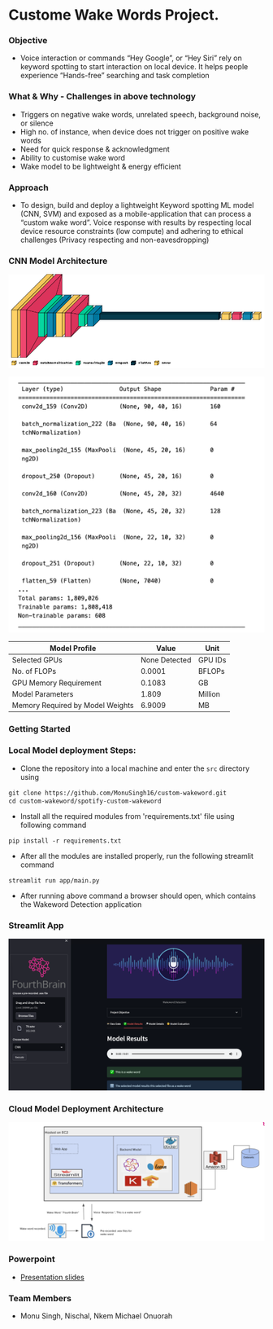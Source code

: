 <h1>  Custome Wake Words Project. </h1> 

### Objective 

-  Voice interaction or commands “Hey Google”, or “Hey Siri” rely on keyword spotting to start interaction on local device. It helps people experience “Hands-free” searching and task completion

### What & Why - Challenges in above technology

- Triggers on negative wake words, unrelated speech, background noise, or silence
- High no. of instance, when device does not trigger on positive wake words 
- Need for quick response & acknowledgment 
- Ability to customise wake word 
- Wake model to be lightweight & energy efficient

### Approach 

- To design, build and deploy a lightweight Keyword spotting ML model (CNN, SVM) and exposed as a mobile-application that can process a “custom wake word”. Voice response with results by respecting local device resource constraints (low compute) and adhering to ethical challenges (Privacy respecting and non-eavesdropping)

### CNN Model Architecture
![alt text](https://github.com/MonuSingh16/custom-wakeword/blob/main/spotify-custom-wakeword/imgs/cnn-model.png?raw=true)

![alt text](https://github.com/MonuSingh16/custom-wakeword/blob/main/spotify-custom-wakeword/imgs/model-summary.png?raw=true)

| Model Profile                    | Value         | Unit    |
|----------------------------------|---------------|---------|
| Selected GPUs                    | None Detected | GPU IDs |
| No. of FLOPs                     | 0.0001        | BFLOPs  |
| GPU Memory Requirement           | 0.1083        | GB      |
| Model Parameters                 | 1.809         | Million |
| Memory Required by Model Weights | 6.9009        | MB      |


### Getting Started

### Local Model deployment Steps:
- Clone the repository into a local machine and enter the `src` directory using
```shell
git clone https://github.com/MonuSingh16/custom-wakeword.git
cd custom-wakeword/spotify-custom-wakeword
```

- Install all the required modules from 'requirements.txt' file using following command
```shell
pip install -r requirements.txt
```

- After all the modules are installed properly, run the following streamlit command
```shell
streamlit run app/main.py
```

- After running above command a browser should open, which contains the Wakeword Detection application

### Streamlit App
![alt text](https://github.com/MonuSingh16/custom-wakeword/blob/main/spotify-custom-wakeword/imgs/streamlit-app-demo.png?raw=true)

### Cloud Model Deployment Architecture 
![alt text](https://github.com/MonuSingh16/custom-wakeword/blob/main/spotify-custom-wakeword/imgs/architecture.png?raw=true)




### Powerpoint
- [Presentation slides](https://docs.google.com/presentation/d/1FsmwdQwOyUFbaz1h2P893Sn3dWo6Cn_E/edit?usp=sharing&ouid=100632006093746569721&rtpof=true&sd=true)

### Team Members
 - Monu Singh, Nischal, Nkem Michael Onuorah

